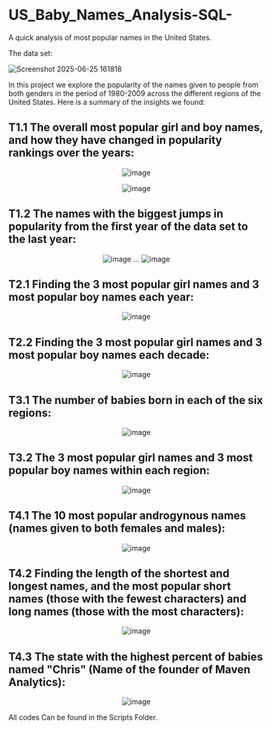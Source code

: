 # US_Baby_Names_Analysis-SQL-
A quick analysis of most popular names in the United States.

The data set:

![Screenshot 2025-06-25 161818](https://github.com/user-attachments/assets/24f3b5b5-4822-4574-b47f-2772a1dac6eb)


In this project we explore the popularity of the names given to people from both genders in the period of 1980-2009 across the different regions of the United States. Here is a summary of the insights we found:

## T1.1 The overall most popular girl and boy names, and how they have changed in popularity rankings over the years:

<p align="center">
  <img src="https://github.com/user-attachments/assets/f4037b02-1bbb-4be7-b61e-070eb10a5818" alt="image"/>
</p>
<p align="center">
  <img src="https://github.com/user-attachments/assets/c4691454-0ec0-4f2e-801b-e2f721ec0645" alt="image"/>
</p>

## T1.2 The names with the biggest jumps in popularity from the first year of the data set to the last year:

<p align="center">
  <img src="https://github.com/user-attachments/assets/c00ac9bd-be85-47ad-bce1-d15148c2cf07" alt="image"/>
  ...
  <img src="https://github.com/user-attachments/assets/d7b8132d-b758-455b-bf67-aa75f4103215" alt="image"/>
</p>

## T2.1 Finding the 3 most popular girl names and 3 most popular boy names each year:

<p align="center">
  <img src="https://github.com/user-attachments/assets/520a9cd6-a38b-41f0-8104-fafdce0eef4b" alt="image"/>
</p>

## T2.2 Finding the 3 most popular girl names and 3 most popular boy names each decade:

<p align="center">
  <img src="https://github.com/user-attachments/assets/39d1c4bd-fc3c-43f1-ad39-c78c7f811c57" alt="image"/>
</p>

## T3.1 The number of babies born in each of the six regions:

<p align="center">
  <img src="https://github.com/user-attachments/assets/2079d089-5cb8-46eb-96af-f2440a396f63" alt="image"/>
</p>

## T3.2 The 3 most popular girl names and 3 most popular boy names within each region:

<p align="center">
  <img src="https://github.com/user-attachments/assets/f9997845-ebdc-4914-aa6c-146092ce3483" alt="image"/>
</p>

## T4.1 The 10 most popular androgynous names (names given to both females and males):

<p align="center">
  <img src="https://github.com/user-attachments/assets/00734378-a52f-4baa-a61a-5535e0e5385e" alt="image"/>
</p>

## T4.2 Finding the length of the shortest and longest names, and the most popular short names (those with the fewest characters) and long names (those with the most characters):

<p align="center">
  <img src="https://github.com/user-attachments/assets/544c845d-51e7-4816-8143-a3acaca16ccd" alt="image"/>
</p>

## T4.3 The state with the highest percent of babies named "Chris" (Name of the founder of Maven Analytics):

<p align="center">
  <img src="https://github.com/user-attachments/assets/7be42283-4f56-4a5f-b283-1d459d3df39e" alt="image"/>
</p>


All codes Can be found in the Scripts Folder.

